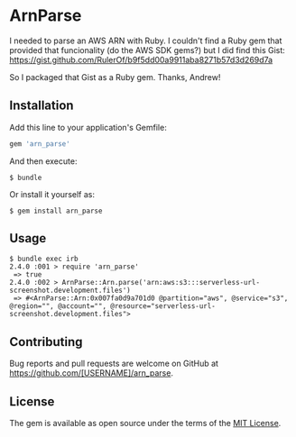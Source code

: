 # ArnParse

I needed to parse an AWS ARN with Ruby.  I couldn't find a Ruby gem that provided that funcionality (do the AWS SDK gems?) but I did find this Gist: https://gist.github.com/RulerOf/b9f5dd00a9911aba8271b57d3d269d7a

So I packaged that Gist as a Ruby gem.  Thanks, Andrew!

## Installation

Add this line to your application's Gemfile:

```ruby
gem 'arn_parse'
```

And then execute:

    $ bundle

Or install it yourself as:

    $ gem install arn_parse

## Usage

    $ bundle exec irb
    2.4.0 :001 > require 'arn_parse'
     => true
    2.4.0 :002 > ArnParse::Arn.parse('arn:aws:s3:::serverless-url-screenshot.development.files')
     => #<ArnParse::Arn:0x007fa0d9a701d0 @partition="aws", @service="s3", @region="", @account="", @resource="serverless-url-screenshot.development.files">

## Contributing

Bug reports and pull requests are welcome on GitHub at https://github.com/[USERNAME]/arn_parse.

## License

The gem is available as open source under the terms of the [MIT License](https://opensource.org/licenses/MIT).
